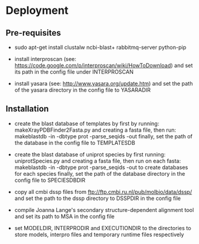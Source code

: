 # Deployment

## Pre-requisites

* sudo apt-get install clustalw ncbi-blast+ rabbitmq-server python-pip

* install interproscan
  (see: https://code.google.com/p/interproscan/wiki/HowToDownload)
  and set its path in the config file under INTERPROSCAN

* install yasara
  (see: http://www.yasara.org/update.htm)
  and set the path of the yasara directory in the config file to YASARADIR

## Installation

* create the blast database of templates by first by running:
   makeXrayPDBFinder2Fasta.py and creating a fasta file, then run:
   makeblastdb -in <fasta> -dbtype prot -parse_seqids -out <database>
   finally, set the path of the database in the config file to TEMPLATESDB

* create the blast database of uniprot species by first running:
   uniprotSpecies.py and creating a fasta file, then run on each fasta:
   makeblastdb -in <fasta> -dbtype prot -parse_seqids -out <database dir>
   to create databases for each species
   finally, set the path of the database directory in the config file to
   SPECIESDBDIR

* copy all cmbi dssp files from ftp://ftp.cmbi.ru.nl/pub/molbio/data/dssp/
  and set the path to the dssp directory to DSSPDIR in the config file

* compile Joanna Lange's secondary structure-dependent alignment tool
  and set its path to MSA in the config file

* set MODELDIR, INTERPRODIR and EXECUTIONDIR to the directories to store
  models, interpro files and temporary runtime files respectively

